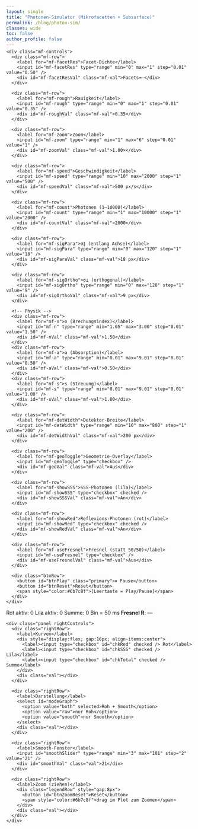 ```yaml
---
layout: single
title: "Photonen-Simulator (Mikrofacetten + Subsurface)"
permalink: /blog/photon-sim/
classes: wide
toc: false
author_profile: false
---
```


<link rel="stylesheet" href="{{ '/assets/styles.css' | relative_url }}">

<div id="photon-sim" style="margin-top:-10px">
  <!-- Linke Spalte -->
  <div id="left">
    <div class="mf-box">
      <canvas id="mf-view" class="mf-canvas" width="1600" height="1200" aria-label="Rauigkeitskasten"></canvas>
    </div>

    <div class="mf-controls">
      <div class="mf-row">
        <label for="mf-facetRes">Facet-Dichte</label>
        <input id="mf-facetRes" type="range" min="0" max="1" step="0.01" value="0.50" />
        <div id="mf-facetResVal" class="mf-val">Facets≈—</div>
      </div>

      <div class="mf-row">
        <label for="mf-rough">Rauigkeit</label>
        <input id="mf-rough" type="range" min="0" max="1" step="0.01" value="0.35" />
        <div id="mf-roughVal" class="mf-val">0.35</div>
      </div>

      <div class="mf-row">
        <label for="mf-zoom">Zoom</label>
        <input id="mf-zoom" type="range" min="1" max="6" step="0.01" value="1" />
        <div id="mf-zoomVal" class="mf-val">1.00×</div>
      </div>

      <div class="mf-row">
        <label for="mf-speed">Geschwindigkeit</label>
        <input id="mf-speed" type="range" min="10" max="2000" step="1" value="500" />
        <div id="mf-speedVal" class="mf-val">500 px/s</div>
      </div>

      <div class="mf-row">
        <label for="mf-count">Photonen (1–10000)</label>
        <input id="mf-count" type="range" min="1" max="10000" step="1" value="2000" />
        <div id="mf-countVal" class="mf-val">2000</div>
      </div>

      <div class="mf-row">
        <label for="mf-sigPara">σ∥ (entlang Achse)</label>
        <input id="mf-sigPara" type="range" min="0" max="120" step="1" value="18" />
        <div id="mf-sigParaVal" class="mf-val">18 px</div>
      </div>

      <div class="mf-row">
        <label for="mf-sigOrtho">σ⊥ (orthogonal)</label>
        <input id="mf-sigOrtho" type="range" min="0" max="120" step="1" value="9" />
        <div id="mf-sigOrthoVal" class="mf-val">9 px</div>
      </div>

      <!-- Physik -->
      <div class="mf-row">
        <label for="mf-n">n (Brechungsindex)</label>
        <input id="mf-n" type="range" min="1.05" max="3.00" step="0.01" value="1.50" />
        <div id="mf-nVal" class="mf-val">1.50</div>
      </div>
      <div class="mf-row">
        <label for="mf-a">a (Absorption)</label>
        <input id="mf-a" type="range" min="0.01" max="9.01" step="0.01" value="0.50" />
        <div id="mf-aVal" class="mf-val">0.50</div>
      </div>
      <div class="mf-row">
        <label for="mf-s">s (Streuung)</label>
        <input id="mf-s" type="range" min="0.01" max="9.01" step="0.01" value="1.00" />
        <div id="mf-sVal" class="mf-val">1.00</div>
      </div>

      <div class="mf-row">
        <label for="mf-detWidth">Detektor-Breite</label>
        <input id="mf-detWidth" type="range" min="10" max="800" step="1" value="200" />
        <div id="mf-detWidthVal" class="mf-val">200 px</div>
      </div>

      <div class="mf-row">
        <label for="mf-geoToggle">Geometrie-Overlay</label>
        <input id="mf-geoToggle" type="checkbox" />
        <div id="mf-geoVal" class="mf-val">Aus</div>
      </div>

      <div class="mf-row">
        <label for="mf-showSSS">SSS-Photonen (lila)</label>
        <input id="mf-showSSS" type="checkbox" checked />
        <div id="mf-showSSSVal" class="mf-val">An</div>
      </div>

      <div class="mf-row">
        <label for="mf-showRed">Reflexions-Photonen (rot)</label>
        <input id="mf-showRed" type="checkbox" checked />
        <div id="mf-showRedVal" class="mf-val">An</div>
      </div>

      <div class="mf-row">
        <label for="mf-useFresnel">Fresnel (statt 50/50)</label>
        <input id="mf-useFresnel" type="checkbox" />
        <div id="mf-useFresnelVal" class="mf-val">Aus</div>
      </div>

      <div class="btnRow">
        <button id="btnPlay" class="primary">⏸︎ Pause</button>
        <button id="btnReset">Reset</button>
        <span style="color:#6b7c8f">[Leertaste = Play/Pause]</span>
      </div>
    </div>
  </div>

  <!-- Rechte Spalte: Plot -->
  <div id="right">
    <div class="panel">
      <canvas id="histCanvas" width="820" height="360"></canvas>
      <div class="legendRow" style="margin-top:10px">
        <span class="chip"><span class="swatch sw-red"></span>Rot aktiv: <span id="cntRed">0</span></span>
        <span class="chip"><span class="swatch sw-sss"></span>Lila aktiv: <span id="cntSSS">0</span></span>
        <span class="chip"><span class="swatch sw-total"></span>Summe: <span id="cntTotal">0</span></span>
        <span class="chip" id="binInfo">Bin = 50 ms</span>
        <span class="chip"><strong>Fresnel R</strong>: <span id="fresnelVal">—</span></span>
      </div>
    </div>

    <div class="panel rightControls">
      <div class="rightRow">
        <label>Kurven</label>
        <div style="display:flex; gap:16px; align-items:center">
          <label><input type="checkbox" id="chkRed" checked /> Rot</label>
          <label><input type="checkbox" id="chkSSS" checked /> Lila</label>
          <label><input type="checkbox" id="chkTotal" checked /> Summe</label>
        </div>
        <div class="val"></div>
      </div>

      <div class="rightRow">
        <label>Darstellung</label>
        <select id="modeGraph">
          <option value="both" selected>Roh + Smooth</option>
          <option value="raw">nur Roh</option>
          <option value="smooth">nur Smooth</option>
        </select>
        <div class="val"></div>
      </div>

      <div class="rightRow">
        <label>Smooth-Fenster</label>
        <input id="smoothSlider" type="range" min="3" max="101" step="2" value="21" />
        <div id="smoothVal" class="val">21</div>
      </div>

      <div class="rightRow">
        <label>Zoom (ziehen)</label>
        <div class="legendRow" style="gap:8px">
          <button id="btnZoomReset">Reset</button>
          <span style="color:#6b7c8f">drag im Plot zum Zoomen</span>
        </div>
        <div class="val"></div>
      </div>
    </div>
  </div>
</div>

<!-- Skripte: Reihenfolge wichtig -->
<script src="{{ '/assets/engine.js' | relative_url }}"></script>
<script src="{{ '/assets/app.js' | relative_url }}"></script>
